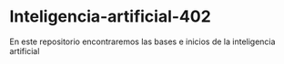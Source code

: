 # Inteligencia-artificial-402
En este repositorio encontraremos las bases e inicios de la inteligencia artificial 
